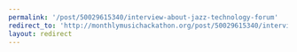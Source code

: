 ```yaml
---
permalink: '/post/50029615340/interview-about-jazz-technology-forum'
redirect_to: 'http://monthlymusichackathon.org/post/50029615340/interview-about-jazz-technology-forum'
layout: redirect
---
```

